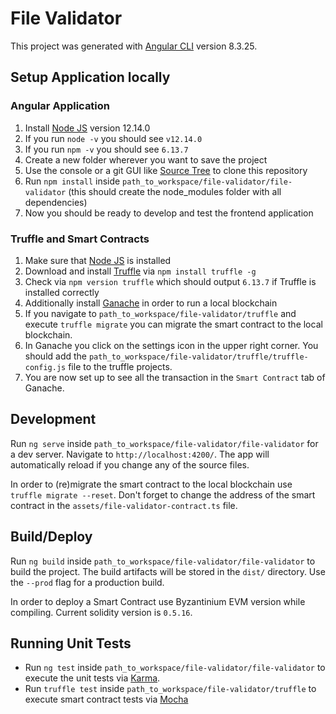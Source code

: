 # File Validator

This project was generated with [Angular CLI](https://github.com/angular/angular-cli) version 8.3.25.

## Setup Application locally

### Angular Application
1. Install [Node JS](https://nodejs.org/en/) version 12.14.0
2. If you run `node -v` you should see `v12.14.0`
3. If you run `npm -v` you should see `6.13.7`
4. Create a new folder wherever you want to save the project
5. Use the console or a git GUI like [Source Tree](https://www.sourcetreeapp.com/) to clone this repository
6. Run `npm install` inside `path_to_workspace/file-validator/file-validator` (this should create the node_modules folder with all dependencies)
7. Now you should be ready to develop and test the frontend application

### Truffle and Smart Contracts
1. Make sure that [Node JS](https://nodejs.org/en/) is installed
2. Download and install [Truffle](https://www.trufflesuite.com/) via `npm install truffle -g`
3. Check via `npm version truffle` which should output `6.13.7` if Truffle is installed correctly
4. Additionally install [Ganache](https://www.trufflesuite.com/ganache) in order to run a local blockchain
5. If you navigate to `path_to_workspace/file-validator/truffle` and execute `truffle migrate` you can migrate the smart contract to the local blockchain.
6. In Ganache you click on the settings icon in the upper right corner. You should add the `path_to_workspace/file-validator/truffle/truffle-config.js` file to the truffle projects.
7. You are now set up to see all the transaction in the `Smart Contract` tab of Ganache.

## Development

Run `ng serve` inside `path_to_workspace/file-validator/file-validator` for a dev server. Navigate to `http://localhost:4200/`. The app will automatically reload if you change any of the source files.

In order to (re)migrate the smart contract to the local blockchain use `truffle migrate --reset`. Don't forget to change the address of the smart contract in the `assets/file-validator-contract.ts` file.

## Build/Deploy

Run `ng build` inside `path_to_workspace/file-validator/file-validator` to build the project. The build artifacts will be stored in the `dist/` directory. Use the `--prod` flag for a production build. 

In order to deploy a Smart Contract use Byzantinium EVM version while compiling. Current solidity version is `0.5.16`.

## Running Unit Tests

* Run `ng test` inside `path_to_workspace/file-validator/file-validator` to execute the unit tests via [Karma](https://karma-runner.github.io).
* Run `truffle test` inside `path_to_workspace/file-validator/truffle` to execute smart contract tests via [Mocha](https://mochajs.org/)
